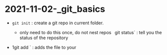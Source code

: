 # 2021-11-02-_git_basics

- `git init` : create a git repo in current folder.
	- only need to do this once, do not nest repos
` `git status` : tell you the status of the repository

- 1git add <FILE>` : adds the file to your

